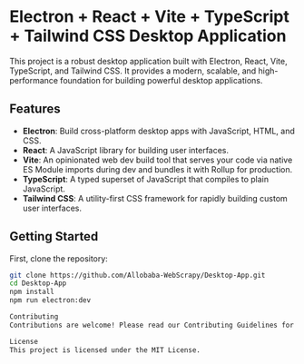 # Electron + React + Vite + TypeScript + Tailwind CSS Desktop Application

This project is a robust desktop application built with Electron, React, Vite, TypeScript, and Tailwind CSS. It provides a modern, scalable, and high-performance foundation for building powerful desktop applications.

## Features

- **Electron**: Build cross-platform desktop apps with JavaScript, HTML, and CSS.
- **React**: A JavaScript library for building user interfaces.
- **Vite**: An opinionated web dev build tool that serves your code via native ES Module imports during dev and bundles it with Rollup for production.
- **TypeScript**: A typed superset of JavaScript that compiles to plain JavaScript.
- **Tailwind CSS**: A utility-first CSS framework for rapidly building custom user interfaces.

## Getting Started

First, clone the repository:

```bash
git clone https://github.com/Allobaba-WebScrapy/Desktop-App.git
cd Desktop-App
npm install
npm run electron:dev

Contributing
Contributions are welcome! Please read our Contributing Guidelines for more information.

License
This project is licensed under the MIT License.

```
